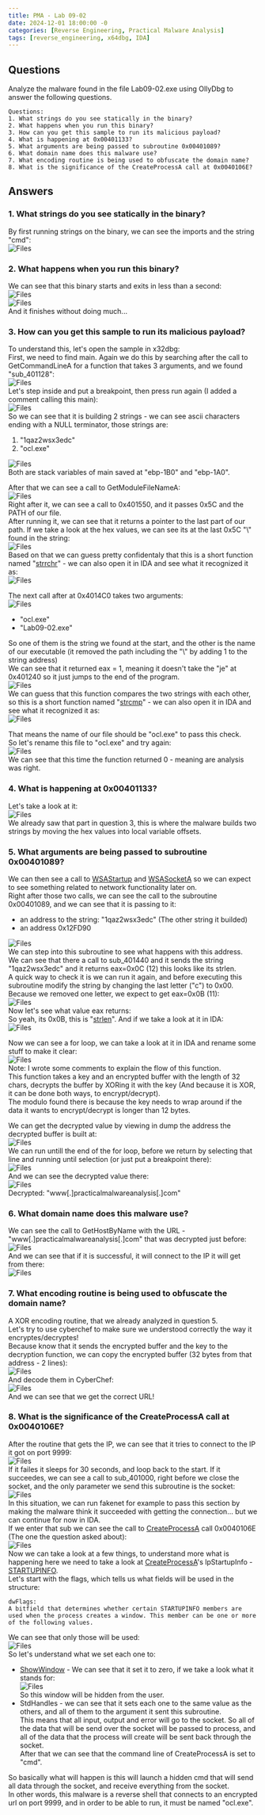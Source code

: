 ```yaml
---
title: PMA - Lab 09-02
date: 2024-12-01 18:00:00 -0
categories: [Reverse Engineering, Practical Malware Analysis]
tags: [reverse_engineering, x64dbg, IDA]
---
```


## Questions
Analyze the malware found in the file Lab09-02.exe using OllyDbg to answer the following questions. 
```
Questions:
1. What strings do you see statically in the binary?
2. What happens when you run this binary?
3. How can you get this sample to run its malicious payload?
4. What is happening at 0x00401133?
5. What arguments are being passed to subroutine 0x00401089?
6. What domain name does this malware use?
7. What encoding routine is being used to obfuscate the domain name?
8. What is the significance of the CreateProcessA call at 0x0040106E?
```

## Answers
### 1. What strings do you see statically in the binary?
By first running strings on the binary, we can see the imports and the string "cmd":\
![Files](https://yoro3000.github.io/assets/img/pma/lab-09-02/Pasted_image_20241201132430.png)

### 2. What happens when you run this binary?
We can see that this binary starts and exits in less than a second:\
![Files](https://yoro3000.github.io/assets/img/pma/lab-09-02/Pasted_image_20241201132746.png)\
![Files](https://yoro3000.github.io/assets/img/pma/lab-09-02/Pasted_image_20241201132736.png)\
And it finishes without doing much...

### 3. How can you get this sample to run its malicious payload?
To understand this, let's open the sample in x32dbg:\
First, we need to find main. Again we do this by searching after the call to GetCommandLineA for a function that takes 3 arguments, and we found "sub_401128":\
![Files](https://yoro3000.github.io/assets/img/pma/lab-09-02/Pasted_image_20241201134353.png)\
Let's step inside and put a breakpoint, then press run again (I added a comment calling this main):\
![Files](https://yoro3000.github.io/assets/img/pma/lab-09-02/Pasted_image_20241201134511.png)\
So we can see that it is building 2 strings - we can see ascii characters ending with a NULL terminator, those strings are:
1. "1qaz2wsx3edc"
2. "ocl.exe"

![Files](https://yoro3000.github.io/assets/img/pma/lab-09-02/Pasted_image_20241201164404.png)\
Both are stack variables of main saved at "ebp-1B0" and "ebp-1A0".

After that we can see a call to GetModuleFileNameA:\
![Files](https://yoro3000.github.io/assets/img/pma/lab-09-02/Pasted_image_20241201164857.png)\
Right after it, we can see a call to 0x401550, and it passes 0x5C and the PATH of our file.\
After running it, we can see that it returns a pointer to the last part of our path. If we take a look at the hex values, we can see its at the last 0x5C "\\" found in the string:\
![Files](https://yoro3000.github.io/assets/img/pma/lab-09-02/Pasted_image_20241201165424.png)\
Based on that we can guess pretty confidentaly that this is a short function named "[strrchr](https://www.tutorialspoint.com/c_standard_library/c_function_strrchr.htm)" - we can also open it in IDA and see what it recognized it as:\
![Files](https://yoro3000.github.io/assets/img/pma/lab-09-02/Pasted_image_20250127185315.png)

The next call after at 0x4014C0 takes two arguments:\
![Files](https://yoro3000.github.io/assets/img/pma/lab-09-02/Pasted_image_20241201170031.png)
- "ocl.exe"
- "Lab09-02.exe"

So one of them is the string we found at the start, and the other is the name of our executable (it removed the path including the "\\" by adding 1 to the string address)\
We can see that it returned eax = 1, meaning it doesn't take the "je" at 0x401240 so it just jumps to the end of the program.\
![Files](https://yoro3000.github.io/assets/img/pma/lab-09-02/Pasted_image_20241201170255.png)\
We can guess that this function compares the two strings with each other, so this is a short function named "[strcmp](https://www.tutorialspoint.com/c_standard_library/c_function_strcmp.htm)" - we can also open it in IDA and see what it recognized it as:\
![Files](https://yoro3000.github.io/assets/img/pma/lab-09-02/Pasted_image_20250127185541.png)

That means the name of our file should be "ocl.exe" to pass this check.\
So let's rename this file to "ocl.exe" and try again:\
![Files](https://yoro3000.github.io/assets/img/pma/lab-09-02/Pasted_image_20241201171132.png)\
We can see that this time the function returned 0 - meaning are analysis was right.

### 4. What is happening at 0x00401133?
Let's take a look at it:\
![Files](https://yoro3000.github.io/assets/img/pma/lab-09-02/Pasted_image_20241201172117.png)\
We already saw that part in question 3, this is where the malware builds two strings by moving the hex values into local variable offsets.

### 5. What arguments are being passed to subroutine 0x00401089?
We can then see a call to [WSAStartup](https://learn.microsoft.com/en-us/windows/win32/api/winsock/nf-winsock-wsastartup) and [WSASocketA](https://learn.microsoft.com/en-us/windows/win32/api/winsock2/nf-winsock2-wsasocketa) so we can expect to see something related to network functionality later on.\
Right after those two calls, we can see the call to the subroutine 0x00401089, and we can see that it is passing to it:
- an address to the string: "1qaz2wsx3edc" (The other string it builded)
- an address 0x12FD90

![Files](https://yoro3000.github.io/assets/img/pma/lab-09-02/Pasted_image_20241201173451.png)\
We can step into this subroutine to see what happens with this address.\
We can see that there a call to sub_401440 and it sends the string "1qaz2wsx3edc" and it returns eax=0x0C (12) this looks like its strlen.\
A quick way to check it is we can run it again, and before executing this subroutine modify the string by changing the last letter ("c") to 0x00. Because we removed one letter, we expect to get eax=0x0B (11):\
![Files](https://yoro3000.github.io/assets/img/pma/lab-09-02/Pasted_image_20241201180704.png)\
Now let's see what value eax returns:\
So yeah, its 0x0B, this is "[strlen](https://www.tutorialspoint.com/c_standard_library/c_function_strlen.htm)".
And if we take a look at it in IDA:\
![Files](https://yoro3000.github.io/assets/img/pma/lab-09-02/Pasted_image_20250127185658.png)

Now we can see a for loop, we can take a look at it in IDA and rename some stuff to make it clear:\
![Files](https://yoro3000.github.io/assets/img/pma/lab-09-02/Pasted_image_20241201220617.png)\
Note: I wrote some comments to explain the flow of this function.\
This function takes a key and an encrypted buffer with the length of 32 chars, decrypts the buffer by XORing it with the key (And because it is XOR, it can be done both ways, to encrypt/decrypt).\
The modulo found there is because the key needs to wrap around if the data it wants to encrypt/decrypt is longer than 12 bytes.

We can get the decrypted value by viewing in dump the address the decrypted buffer is built at:\
![Files](https://yoro3000.github.io/assets/img/pma/lab-09-02/Pasted_image_20241201221453.png)\
We can run untill the end of the for loop, before we return by selecting that line and running until selection (or just put a breakpoint there):\
![Files](https://yoro3000.github.io/assets/img/pma/lab-09-02/Pasted_image_20241201221629.png)\
And we can see the decrypted value there:\
![Files](https://yoro3000.github.io/assets/img/pma/lab-09-02/Pasted_image_20241201221216.png)\
Decrypted: "www[.]practicalmalwareanalysis[.]com"

### 6. What domain name does this malware use?
We can see the call to GetHostByName with the URL - "www[.]practicalmalwareanalysis[.]com" that was decrypted just before:\
![Files](https://yoro3000.github.io/assets/img/pma/lab-09-02/Pasted_image_20241201204545.png)\
And we can see that if it is successful, it will connect to the IP it will get from there:\
![Files](https://yoro3000.github.io/assets/img/pma/lab-09-02/Pasted_image_20241201204828.png)

### 7. What encoding routine is being used to obfuscate the domain name?
A XOR encoding routine, that we already analyzed in question 5.\
Let's try to use cyberchef to make sure we understood correctly the way it encryptes/decryptes!\
Because know that it sends the encrypted buffer and the key to the decryption function, we can copy the encrypted buffer (32 bytes from that address - 2 lines):\
![Files](https://yoro3000.github.io/assets/img/pma/lab-09-02/Pasted_image_20241201223432.png)\
And decode them in CyberChef:\
![Files](https://yoro3000.github.io/assets/img/pma/lab-09-02/Pasted_image_20241201204206.png)\
And we can see that we get the correct URL!

### 8. What is the significance of the CreateProcessA call at 0x0040106E?
After the routine that gets the IP, we can see that it tries to connect to the IP it got on port 9999:\
![Files](https://yoro3000.github.io/assets/img/pma/lab-09-02/Pasted_image_20241201223825.png)\
If it failes it sleeps for 30 seconds, and loop back to the start. If it succeedes, we can see a call to sub_401000, right before we close the socket, and the only parameter we send this subroutine is the socket:\
![Files](https://yoro3000.github.io/assets/img/pma/lab-09-02/Pasted_image_20241201231646.png)\
In this situation, we can run fakenet for example to pass this section by making the malware think it succeeded with getting the connection... but we can continue for now in IDA.\
If we enter that sub we can see the call to [CreateProcessA](https://learn.microsoft.com/en-us/windows/win32/api/processthreadsapi/nf-processthreadsapi-createprocessa) call 0x0040106E (The one the question asked about):\
![Files](https://yoro3000.github.io/assets/img/pma/lab-09-02/Pasted_image_20241201232627.png)\
Now we can take a look at a few things, to understand more what is happening here we need to take a look at [CreateProcessA](https://learn.microsoft.com/en-us/windows/win32/api/processthreadsapi/nf-processthreadsapi-createprocessa)'s lpStartupInfo - [STARTUPINFO](https://learn.microsoft.com/en-us/windows/desktop/api/processthreadsapi/ns-processthreadsapi-startupinfoa).\
Let's start with the flags, which tells us what fields will be used in the structure:
```
dwFlags:
A bitfield that determines whether certain STARTUPINFO members are used when the process creates a window. This member can be one or more of the following values.
```
We can see that only those will be used:\
![Files](https://yoro3000.github.io/assets/img/pma/lab-09-02/Pasted_image_20241201232742.png)\
So let's understand what we set each one to:
- [ShowWindow](https://learn.microsoft.com/en-us/windows/win32/api/winuser/nf-winuser-showwindow) - We can see that it set it to zero, if we take a look what it stands for:\
![Files](https://yoro3000.github.io/assets/img/pma/lab-09-02/Pasted_image_20241201232948.png)\
So this window will be hidden from the user.
- StdHandles - we can see that it sets each one to the same value as the others, and all of them to the argument it sent this subroutine.\
This means that all input, output and error will go to the socket. So all of the data that will be send over the socket will be passed to process, and all of the data that the process will create will be sent back through the socket.\
After that we can see that the command line of CreateProcessA is set to "cmd".

So basically what will happen is this will launch a hidden cmd that will send all data through the socket, and receive everything from the socket.\
In other words, this malware is a reverse shell that connects to an encrypted url on port 9999, and in order to be able to run, it must be named "ocl.exe".
